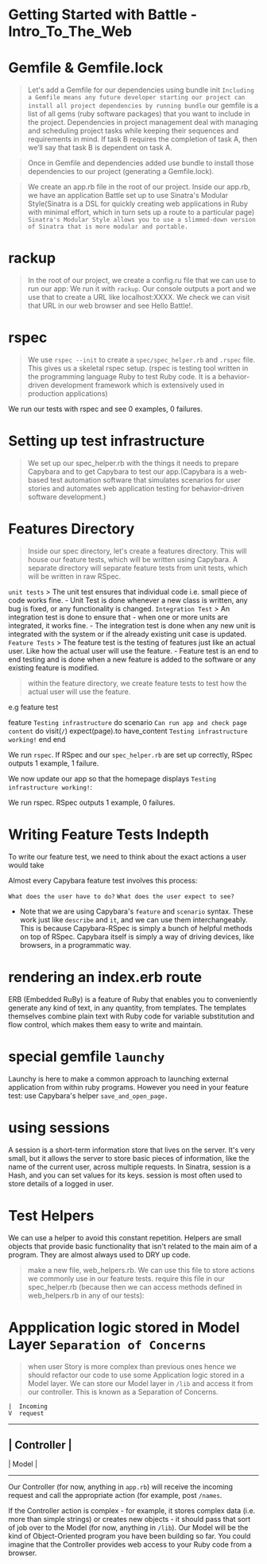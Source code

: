 #  Getting Started with Battle - Intro_To_The_Web

# Gemfile & Gemfile.lock

> Let's add a Gemfile for our dependencies using bundle init
 `Including a Gemfile means any future developer starting our project can install all project dependencies by running bundle` our gemfile is a list of all gems (ruby software packages) that you want to include in the project. Dependencies in project management deal with managing and scheduling project tasks while keeping their sequences and requirements in mind. If task B requires the completion of task A, then we’ll say that task B is dependent on task A. 

 > Once in Gemfile and dependencies added use bundle to install those dependencies to our project (generating a Gemfile.lock).

 > We create an app.rb file in the root of our project. 
 > Inside our app.rb, we have an application Battle set up to use Sinatra's Modular Style(Sinatra is a DSL for quickly creating web applications in Ruby with minimal effort, which in turn sets up a route to a particular page)
 `Sinatra's Modular Style allows you to use a slimmed-down version of Sinatra that is more modular and portable.`

 # rackup

 > In the root of our project, we create a config.ru file that we can use to run our app:
 > We run it with `rackup`. Our console outputs a port and we use that to create a URL like localhost:XXXX. We check we can visit that URL in our web browser and see Hello Battle!.

 # rspec

 > We use `rspec --init` to create a `spec/spec_helper.rb` and `.rspec` file. This gives us a skeletal rspec setup. (rspec is testing tool written in the programming language Ruby to test Ruby code. It is a behavior-driven development framework which is extensively used in production applications)

We run our tests with rspec and see 0 examples, 0 failures.

# Setting up test infrastructure

> We set up our spec_helper.rb with the things it needs to prepare Capybara and to get Capybara to test our app.(Capybara is a web-based test automation software that simulates scenarios for user stories and automates web application testing for behavior-driven software development.)

# Features Directory

> Inside our spec directory, let's create a features directory. This will house our feature tests, which will be written using Capybara. A separate directory will separate feature tests from unit tests, which will be written in raw RSpec.

`unit tests` > The unit test ensures that individual code i.e. small piece of code works fine. - Unit Test is done whenever a new class is written, any bug is fixed, or any functionality is changed.
`Integration Test` > An integration test is done to ensure that - when one or more units are integrated, it works fine. - The integration test is done when any new unit is integrated with the system or if the already existing unit case is updated.
`Feature Tests` > The feature test is the testing of features just like an actual user. Like how the actual user will use the feature. - Feature test is an end to end testing and is done when a new feature is added to the software or any existing feature is modified. 

> within the feature directory, we create feature tests to test how the actual user will use the feature.

e.g feature test

feature `Testing infrastructure` do
  scenario `Can run app and check page content` do
    visit(`/`)
    expect(page).to have_content `Testing infrastructure working!`
  end
end

We run `rspec`.
If RSpec and our `spec_helper.rb` are set up correctly, RSpec outputs 1 example, 1 failure.

We now update our app so that the homepage displays `Testing infrastructure working!`:

We run rspec. RSpec outputs 1 example, 0 failures.

# Writing Feature Tests Indepth

To write our feature test, we need to think about the exact actions a user would take

Almost every Capybara feature test involves this process:

`What does the user have to do?`
`What does the user expect to see?`

* Note that we are using Capybara's `feature` and `scenario` syntax. These work just like `describe` and `it`, and we can use them interchangeably. This is because Capybara-RSpec is simply a bunch of helpful methods on top of RSpec. Capybara itself is simply a way of driving devices, like browsers, in a programmatic way.

# rendering an index.erb route

ERB (Embedded RuBy) is a feature of Ruby that enables you to conveniently generate any kind of text, in any quantity, from templates. The templates themselves combine plain text with Ruby code for variable substitution and flow control, which makes them easy to write and maintain.

# special gemfile `launchy`

Launchy is here to make a common approach to launching external application from within ruby programs. However you need in your feature test: use Capybara's helper `save_and_open_page.`

# using sessions

A session is a short-term information store that lives on the server. It's very small, but it allows the server to store basic pieces of information, like the name of the current user, across multiple requests. In Sinatra, session is a Hash, and you can set values for its keys. session is most often used to store details of a logged in user.

# Test Helpers

We can use a helper to avoid this constant repetition. Helpers are small objects that provide basic functionality that isn't related to the main aim of a program. They are almost always used to DRY up code.

> make a new file, web_helpers.rb. We can use this file to store actions we commonly use in our feature tests.
> require this file in our spec_helper.rb (because then we can access methods defined in web_helpers.rb in any of our tests):

# Appplication logic stored in Model Layer `Separation of Concerns`

> when user Story is more complex than previous ones hence we should refactor our code to use some Application logic stored in a Model layer. We can store our Model layer in `/lib` and access it from our controller. This is known as a Separation of Concerns.

    |  Incoming
    V  request
_____________________
|     Controller    |
---------------------
|       Model       |
_____________________

Our Controller (for now, anything in `app.rb`) will receive the incoming request and call the appropriate action (for example, post `/names`.

If the Controller action is complex - for example, it stores complex data (i.e. more than simple strings) or creates new objects - it should pass that sort of job over to the Model (for now, anything in `/lib`). Our Model will be the kind of Object-Oriented program you have been building so far. You could imagine that the Controller provides web access to your Ruby code from a browser.